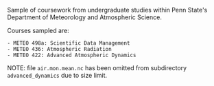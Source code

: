 Sample of coursework from undergraduate studies within Penn State's Department of Meteorology and Atmospheric Science.

Courses sampled are:

    - METEO 498a: Scientific Data Management 
    - METEO 436: Atmospheric Radiation
    - METEO 422: Advanced Atmospheric Dynamics

NOTE: file `air.mon.mean.nc` has been omitted from subdirectory `advanced_dynamics` due to size limit.
